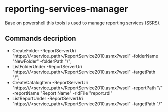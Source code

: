 # reporting-services-manager
Base on powershell this tools is used to manage reporting services (SSRS).

## Commands decription

* CreateFolder -ReportServerUri "https://<server>/<service_path>/ReportService2010.asmx?wsdl" -folderName "NewFolder" -folderPath "/";
* ListFolderUnder -ReportServerUri "https://<server>/<service_path>/ReportService2010.asmx?wsdl" -targetPath "/";
* CreateCatalogItem -ReportServerUri "https://<server>/<service_path>/ReportService2010.asmx?wsdl" -reportPath "/" -reportName "Report Name" -rldFile "report.rdl"
* ListReportUnder -ReportServerUri "https://<server>/<service_path>/ReportService2010.asmx?wsdl" -targetPath "/"